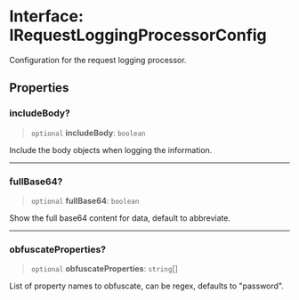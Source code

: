 # Interface: IRequestLoggingProcessorConfig

Configuration for the request logging processor.

## Properties

### includeBody?

> `optional` **includeBody**: `boolean`

Include the body objects when logging the information.

***

### fullBase64?

> `optional` **fullBase64**: `boolean`

Show the full base64 content for data, default to abbreviate.

***

### obfuscateProperties?

> `optional` **obfuscateProperties**: `string`[]

List of property names to obfuscate, can be regex, defaults to "password".
